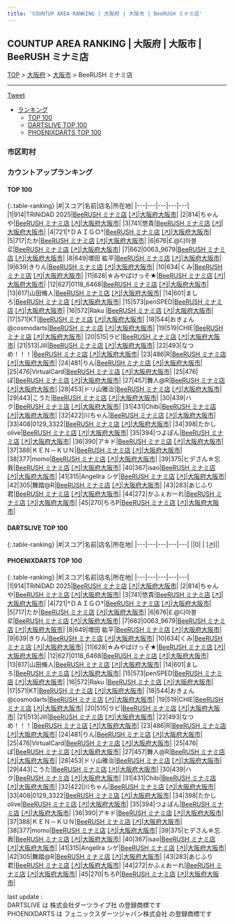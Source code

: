 ```yaml
---
title: 'COUNTUP AREA RANKING | 大阪府 | 大阪市 | BeeRUSH ミナミ店'
---
```

## COUNTUP AREA RANKING | 大阪府 | 大阪市 | BeeRUSH ミナミ店

[TOP](/darts/rank/) > [大阪府](/darts/rank/大阪府/) > [大阪市](/darts/rank/大阪府/大阪市/) > BeeRUSH ミナミ店

___

<a href="https://twitter.com/share?ref_src=twsrc%5Etfw" data-text="COUNTUP AREA RANKING | 大阪府大阪市BeeRUSH ミナミ店" class="twitter-share-button" data-hashtags="DARTSLIVE,PHOENIXDARTS,darts,ダーツ" data-show-count="false">Tweet</a>

* [ランキング](#カウントアップランキング)
    * [TOP 100](#top-100)
    * [DARTSLIVE TOP 100](#dartslive-top-100)
    * [PHOENIXDARTS TOP 100](#phoenixdarts-top-100)

### 市区町村

<ul>

</ul>

### カウントアップランキング

#### TOP 100



{:.table-ranking}
|#|スコア|名前|店名|所在地|
|---|---|---|---|---|
|1|914|<span class="rank-name-pd">TRiNiDAD 2025</span>|<a href="/darts/rank/shops/72608.html">BeeRUSH ミナミ店</a> <a href="https://vs.phoenixdarts.com/jp/shop/shopDetailInfo/s_72608?s_seq=72608">[↗]</a>|<a href="/darts/rank/大阪府/大阪市">大阪府大阪市</a>|
|2|814|<span class="rank-name-pd">ちゃんや</span>|<a href="/darts/rank/shops/72608.html">BeeRUSH ミナミ店</a> <a href="https://vs.phoenixdarts.com/jp/shop/shopDetailInfo/s_72608?s_seq=72608">[↗]</a>|<a href="/darts/rank/大阪府/大阪市">大阪府大阪市</a>|
|3|741|<span class="rank-name-pd">悠貴</span>|<a href="/darts/rank/shops/72608.html">BeeRUSH ミナミ店</a> <a href="https://vs.phoenixdarts.com/jp/shop/shopDetailInfo/s_72608?s_seq=72608">[↗]</a>|<a href="/darts/rank/大阪府/大阪市">大阪府大阪市</a>|
|4|721|<span class="rank-name-pd">†ＤＡＩＧＯ†</span>|<a href="/darts/rank/shops/72608.html">BeeRUSH ミナミ店</a> <a href="https://vs.phoenixdarts.com/jp/shop/shopDetailInfo/s_72608?s_seq=72608">[↗]</a>|<a href="/darts/rank/大阪府/大阪市">大阪府大阪市</a>|
|5|717|<span class="rank-name-pd">たか</span>|<a href="/darts/rank/shops/72608.html">BeeRUSH ミナミ店</a> <a href="https://vs.phoenixdarts.com/jp/shop/shopDetailInfo/s_72608?s_seq=72608">[↗]</a>|<a href="/darts/rank/大阪府/大阪市">大阪府大阪市</a>|
|6|676|<span class="rank-name-pd">£.@디아블로</span>|<a href="/darts/rank/shops/72608.html">BeeRUSH ミナミ店</a> <a href="https://vs.phoenixdarts.com/jp/shop/shopDetailInfo/s_72608?s_seq=72608">[↗]</a>|<a href="/darts/rank/大阪府/大阪市">大阪府大阪市</a>|
|7|662|<span class="rank-name-pd">0063_9679</span>|<a href="/darts/rank/shops/72608.html">BeeRUSH ミナミ店</a> <a href="https://vs.phoenixdarts.com/jp/shop/shopDetailInfo/s_72608?s_seq=72608">[↗]</a>|<a href="/darts/rank/大阪府/大阪市">大阪府大阪市</a>|
|8|649|<span class="rank-name-pd">増田 紘平</span>|<a href="/darts/rank/shops/72608.html">BeeRUSH ミナミ店</a> <a href="https://vs.phoenixdarts.com/jp/shop/shopDetailInfo/s_72608?s_seq=72608">[↗]</a>|<a href="/darts/rank/大阪府/大阪市">大阪府大阪市</a>|
|9|639|<span class="rank-name-pd">きりん</span>|<a href="/darts/rank/shops/72608.html">BeeRUSH ミナミ店</a> <a href="https://vs.phoenixdarts.com/jp/shop/shopDetailInfo/s_72608?s_seq=72608">[↗]</a>|<a href="/darts/rank/大阪府/大阪市">大阪府大阪市</a>|
|10|634|<span class="rank-name-pd">くみ</span>|<a href="/darts/rank/shops/72608.html">BeeRUSH ミナミ店</a> <a href="https://vs.phoenixdarts.com/jp/shop/shopDetailInfo/s_72608?s_seq=72608">[↗]</a>|<a href="/darts/rank/大阪府/大阪市">大阪府大阪市</a>|
|11|628|<span class="rank-name-pd">☆みやばけっそ★</span>|<a href="/darts/rank/shops/72608.html">BeeRUSH ミナミ店</a> <a href="https://vs.phoenixdarts.com/jp/shop/shopDetailInfo/s_72608?s_seq=72608">[↗]</a>|<a href="/darts/rank/大阪府/大阪市">大阪府大阪市</a>|
|12|627|<span class="rank-name-pd">0118_6468</span>|<a href="/darts/rank/shops/72608.html">BeeRUSH ミナミ店</a> <a href="https://vs.phoenixdarts.com/jp/shop/shopDetailInfo/s_72608?s_seq=72608">[↗]</a>|<a href="/darts/rank/大阪府/大阪市">大阪府大阪市</a>|
|13|617|<span class="rank-name-pd">山田脩人</span>|<a href="/darts/rank/shops/72608.html">BeeRUSH ミナミ店</a> <a href="https://vs.phoenixdarts.com/jp/shop/shopDetailInfo/s_72608?s_seq=72608">[↗]</a>|<a href="/darts/rank/大阪府/大阪市">大阪府大阪市</a>|
|14|601|<span class="rank-name-pd">ましろ</span>|<a href="/darts/rank/shops/72608.html">BeeRUSH ミナミ店</a> <a href="https://vs.phoenixdarts.com/jp/shop/shopDetailInfo/s_72608?s_seq=72608">[↗]</a>|<a href="/darts/rank/大阪府/大阪市">大阪府大阪市</a>|
|15|573|<span class="rank-name-pd">penSPED</span>|<a href="/darts/rank/shops/72608.html">BeeRUSH ミナミ店</a> <a href="https://vs.phoenixdarts.com/jp/shop/shopDetailInfo/s_72608?s_seq=72608">[↗]</a>|<a href="/darts/rank/大阪府/大阪市">大阪府大阪市</a>|
|16|572|<span class="rank-name-pd">Raku </span>|<a href="/darts/rank/shops/72608.html">BeeRUSH ミナミ店</a> <a href="https://vs.phoenixdarts.com/jp/shop/shopDetailInfo/s_72608?s_seq=72608">[↗]</a>|<a href="/darts/rank/大阪府/大阪市">大阪府大阪市</a>|
|17|571|<span class="rank-name-pd">KT</span>|<a href="/darts/rank/shops/72608.html">BeeRUSH ミナミ店</a> <a href="https://vs.phoenixdarts.com/jp/shop/shopDetailInfo/s_72608?s_seq=72608">[↗]</a>|<a href="/darts/rank/大阪府/大阪市">大阪府大阪市</a>|
|18|544|<span class="rank-name-pd">おきょん@cosmodarts</span>|<a href="/darts/rank/shops/72608.html">BeeRUSH ミナミ店</a> <a href="https://vs.phoenixdarts.com/jp/shop/shopDetailInfo/s_72608?s_seq=72608">[↗]</a>|<a href="/darts/rank/大阪府/大阪市">大阪府大阪市</a>|
|19|519|<span class="rank-name-pd">CHIE</span>|<a href="/darts/rank/shops/72608.html">BeeRUSH ミナミ店</a> <a href="https://vs.phoenixdarts.com/jp/shop/shopDetailInfo/s_72608?s_seq=72608">[↗]</a>|<a href="/darts/rank/大阪府/大阪市">大阪府大阪市</a>|
|20|515|<span class="rank-name-pd">ラビ</span>|<a href="/darts/rank/shops/72608.html">BeeRUSH ミナミ店</a> <a href="https://vs.phoenixdarts.com/jp/shop/shopDetailInfo/s_72608?s_seq=72608">[↗]</a>|<a href="/darts/rank/大阪府/大阪市">大阪府大阪市</a>|
|21|513|<span class="rank-name-pd">Jill</span>|<a href="/darts/rank/shops/72608.html">BeeRUSH ミナミ店</a> <a href="https://vs.phoenixdarts.com/jp/shop/shopDetailInfo/s_72608?s_seq=72608">[↗]</a>|<a href="/darts/rank/大阪府/大阪市">大阪府大阪市</a>|
|22|493|<span class="rank-name-pd">なつめ！！！</span>|<a href="/darts/rank/shops/72608.html">BeeRUSH ミナミ店</a> <a href="https://vs.phoenixdarts.com/jp/shop/shopDetailInfo/s_72608?s_seq=72608">[↗]</a>|<a href="/darts/rank/大阪府/大阪市">大阪府大阪市</a>|
|23|486|<span class="rank-name-pd">R</span>|<a href="/darts/rank/shops/72608.html">BeeRUSH ミナミ店</a> <a href="https://vs.phoenixdarts.com/jp/shop/shopDetailInfo/s_72608?s_seq=72608">[↗]</a>|<a href="/darts/rank/大阪府/大阪市">大阪府大阪市</a>|
|24|481|<span class="rank-name-pd">りん</span>|<a href="/darts/rank/shops/72608.html">BeeRUSH ミナミ店</a> <a href="https://vs.phoenixdarts.com/jp/shop/shopDetailInfo/s_72608?s_seq=72608">[↗]</a>|<a href="/darts/rank/大阪府/大阪市">大阪府大阪市</a>|
|25|476|<span class="rank-name-pd">VirtualCard</span>|<a href="/darts/rank/shops/72608.html">BeeRUSH ミナミ店</a> <a href="https://vs.phoenixdarts.com/jp/shop/shopDetailInfo/s_72608?s_seq=72608">[↗]</a>|<a href="/darts/rank/大阪府/大阪市">大阪府大阪市</a>|
|25|476|<span class="rank-name-pd">ぽ</span>|<a href="/darts/rank/shops/72608.html">BeeRUSH ミナミ店</a> <a href="https://vs.phoenixdarts.com/jp/shop/shopDetailInfo/s_72608?s_seq=72608">[↗]</a>|<a href="/darts/rank/大阪府/大阪市">大阪府大阪市</a>|
|27|457|<span class="rank-name-pd">舞人@R</span>|<a href="/darts/rank/shops/72608.html">BeeRUSH ミナミ店</a> <a href="https://vs.phoenixdarts.com/jp/shop/shopDetailInfo/s_72608?s_seq=72608">[↗]</a>|<a href="/darts/rank/大阪府/大阪市">大阪府大阪市</a>|
|28|453|<span class="rank-name-pd">ドリ山雅治</span>|<a href="/darts/rank/shops/72608.html">BeeRUSH ミナミ店</a> <a href="https://vs.phoenixdarts.com/jp/shop/shopDetailInfo/s_72608?s_seq=72608">[↗]</a>|<a href="/darts/rank/大阪府/大阪市">大阪府大阪市</a>|
|29|443|<span class="rank-name-pd">こうた</span>|<a href="/darts/rank/shops/72608.html">BeeRUSH ミナミ店</a> <a href="https://vs.phoenixdarts.com/jp/shop/shopDetailInfo/s_72608?s_seq=72608">[↗]</a>|<a href="/darts/rank/大阪府/大阪市">大阪府大阪市</a>|
|30|439|<span class="rank-name-pd">ハク</span>|<a href="/darts/rank/shops/72608.html">BeeRUSH ミナミ店</a> <a href="https://vs.phoenixdarts.com/jp/shop/shopDetailInfo/s_72608?s_seq=72608">[↗]</a>|<a href="/darts/rank/大阪府/大阪市">大阪府大阪市</a>|
|31|431|<span class="rank-name-pd">Chibi</span>|<a href="/darts/rank/shops/72608.html">BeeRUSH ミナミ店</a> <a href="https://vs.phoenixdarts.com/jp/shop/shopDetailInfo/s_72608?s_seq=72608">[↗]</a>|<a href="/darts/rank/大阪府/大阪市">大阪府大阪市</a>|
|32|422|<span class="rank-name-pd">川ちゃん</span>|<a href="/darts/rank/shops/72608.html">BeeRUSH ミナミ店</a> <a href="https://vs.phoenixdarts.com/jp/shop/shopDetailInfo/s_72608?s_seq=72608">[↗]</a>|<a href="/darts/rank/大阪府/大阪市">大阪府大阪市</a>|
|33|408|<span class="rank-name-pd">0129_3322</span>|<a href="/darts/rank/shops/72608.html">BeeRUSH ミナミ店</a> <a href="https://vs.phoenixdarts.com/jp/shop/shopDetailInfo/s_72608?s_seq=72608">[↗]</a>|<a href="/darts/rank/大阪府/大阪市">大阪府大阪市</a>|
|34|398|<span class="rank-name-pd">たかしolive</span>|<a href="/darts/rank/shops/72608.html">BeeRUSH ミナミ店</a> <a href="https://vs.phoenixdarts.com/jp/shop/shopDetailInfo/s_72608?s_seq=72608">[↗]</a>|<a href="/darts/rank/大阪府/大阪市">大阪府大阪市</a>|
|35|394|<span class="rank-name-pd">つよぽん</span>|<a href="/darts/rank/shops/72608.html">BeeRUSH ミナミ店</a> <a href="https://vs.phoenixdarts.com/jp/shop/shopDetailInfo/s_72608?s_seq=72608">[↗]</a>|<a href="/darts/rank/大阪府/大阪市">大阪府大阪市</a>|
|36|390|<span class="rank-name-pd">アキド</span>|<a href="/darts/rank/shops/72608.html">BeeRUSH ミナミ店</a> <a href="https://vs.phoenixdarts.com/jp/shop/shopDetailInfo/s_72608?s_seq=72608">[↗]</a>|<a href="/darts/rank/大阪府/大阪市">大阪府大阪市</a>|
|37|388|<span class="rank-name-pd">ＫＥＮ－ＫＵＮ</span>|<a href="/darts/rank/shops/72608.html">BeeRUSH ミナミ店</a> <a href="https://vs.phoenixdarts.com/jp/shop/shopDetailInfo/s_72608?s_seq=72608">[↗]</a>|<a href="/darts/rank/大阪府/大阪市">大阪府大阪市</a>|
|38|377|<span class="rank-name-pd">momo</span>|<a href="/darts/rank/shops/72608.html">BeeRUSH ミナミ店</a> <a href="https://vs.phoenixdarts.com/jp/shop/shopDetailInfo/s_72608?s_seq=72608">[↗]</a>|<a href="/darts/rank/大阪府/大阪市">大阪府大阪市</a>|
|39|375|<span class="rank-name-pd">ヒデさん☆忘我</span>|<a href="/darts/rank/shops/72608.html">BeeRUSH ミナミ店</a> <a href="https://vs.phoenixdarts.com/jp/shop/shopDetailInfo/s_72608?s_seq=72608">[↗]</a>|<a href="/darts/rank/大阪府/大阪市">大阪府大阪市</a>|
|40|367|<span class="rank-name-pd">isao</span>|<a href="/darts/rank/shops/72608.html">BeeRUSH ミナミ店</a> <a href="https://vs.phoenixdarts.com/jp/shop/shopDetailInfo/s_72608?s_seq=72608">[↗]</a>|<a href="/darts/rank/大阪府/大阪市">大阪府大阪市</a>|
|41|315|<span class="rank-name-pd">Angellra シゲ</span>|<a href="/darts/rank/shops/72608.html">BeeRUSH ミナミ店</a> <a href="https://vs.phoenixdarts.com/jp/shop/shopDetailInfo/s_72608?s_seq=72608">[↗]</a>|<a href="/darts/rank/大阪府/大阪市">大阪府大阪市</a>|
|42|305|<span class="rank-name-pd">舞踏@R</span>|<a href="/darts/rank/shops/72608.html">BeeRUSH ミナミ店</a> <a href="https://vs.phoenixdarts.com/jp/shop/shopDetailInfo/s_72608?s_seq=72608">[↗]</a>|<a href="/darts/rank/大阪府/大阪市">大阪府大阪市</a>|
|43|283|<span class="rank-name-pd">あじふり君</span>|<a href="/darts/rank/shops/72608.html">BeeRUSH ミナミ店</a> <a href="https://vs.phoenixdarts.com/jp/shop/shopDetailInfo/s_72608?s_seq=72608">[↗]</a>|<a href="/darts/rank/大阪府/大阪市">大阪府大阪市</a>|
|44|272|<span class="rank-name-pd">かふぇおーれ</span>|<a href="/darts/rank/shops/72608.html">BeeRUSH ミナミ店</a> <a href="https://vs.phoenixdarts.com/jp/shop/shopDetailInfo/s_72608?s_seq=72608">[↗]</a>|<a href="/darts/rank/大阪府/大阪市">大阪府大阪市</a>|
|45|270|<span class="rank-name-pd">ちろP</span>|<a href="/darts/rank/shops/72608.html">BeeRUSH ミナミ店</a> <a href="https://vs.phoenixdarts.com/jp/shop/shopDetailInfo/s_72608?s_seq=72608">[↗]</a>|<a href="/darts/rank/大阪府/大阪市">大阪府大阪市</a>|


#### DARTSLIVE TOP 100



{:.table-ranking}
|#|スコア|名前|店名|所在地|
|---|---|---|---|---|
||0|<span class="rank-name-dl"> </span>|<a href="/darts/rank/shops/.html"></a> <a href="">[↗]</a>|<a href="/darts/rank//"></a>|


#### PHOENIXDARTS TOP 100



{:.table-ranking}
|#|スコア|名前|店名|所在地|
|---|---|---|---|---|
|1|914|<span class="rank-name-pd">TRiNiDAD 2025</span>|<a href="/darts/rank/shops/72608.html">BeeRUSH ミナミ店</a> <a href="https://vs.phoenixdarts.com/jp/shop/shopDetailInfo/s_72608?s_seq=72608">[↗]</a>|<a href="/darts/rank/大阪府/大阪市">大阪府大阪市</a>|
|2|814|<span class="rank-name-pd">ちゃんや</span>|<a href="/darts/rank/shops/72608.html">BeeRUSH ミナミ店</a> <a href="https://vs.phoenixdarts.com/jp/shop/shopDetailInfo/s_72608?s_seq=72608">[↗]</a>|<a href="/darts/rank/大阪府/大阪市">大阪府大阪市</a>|
|3|741|<span class="rank-name-pd">悠貴</span>|<a href="/darts/rank/shops/72608.html">BeeRUSH ミナミ店</a> <a href="https://vs.phoenixdarts.com/jp/shop/shopDetailInfo/s_72608?s_seq=72608">[↗]</a>|<a href="/darts/rank/大阪府/大阪市">大阪府大阪市</a>|
|4|721|<span class="rank-name-pd">†ＤＡＩＧＯ†</span>|<a href="/darts/rank/shops/72608.html">BeeRUSH ミナミ店</a> <a href="https://vs.phoenixdarts.com/jp/shop/shopDetailInfo/s_72608?s_seq=72608">[↗]</a>|<a href="/darts/rank/大阪府/大阪市">大阪府大阪市</a>|
|5|717|<span class="rank-name-pd">たか</span>|<a href="/darts/rank/shops/72608.html">BeeRUSH ミナミ店</a> <a href="https://vs.phoenixdarts.com/jp/shop/shopDetailInfo/s_72608?s_seq=72608">[↗]</a>|<a href="/darts/rank/大阪府/大阪市">大阪府大阪市</a>|
|6|676|<span class="rank-name-pd">£.@디아블로</span>|<a href="/darts/rank/shops/72608.html">BeeRUSH ミナミ店</a> <a href="https://vs.phoenixdarts.com/jp/shop/shopDetailInfo/s_72608?s_seq=72608">[↗]</a>|<a href="/darts/rank/大阪府/大阪市">大阪府大阪市</a>|
|7|662|<span class="rank-name-pd">0063_9679</span>|<a href="/darts/rank/shops/72608.html">BeeRUSH ミナミ店</a> <a href="https://vs.phoenixdarts.com/jp/shop/shopDetailInfo/s_72608?s_seq=72608">[↗]</a>|<a href="/darts/rank/大阪府/大阪市">大阪府大阪市</a>|
|8|649|<span class="rank-name-pd">増田 紘平</span>|<a href="/darts/rank/shops/72608.html">BeeRUSH ミナミ店</a> <a href="https://vs.phoenixdarts.com/jp/shop/shopDetailInfo/s_72608?s_seq=72608">[↗]</a>|<a href="/darts/rank/大阪府/大阪市">大阪府大阪市</a>|
|9|639|<span class="rank-name-pd">きりん</span>|<a href="/darts/rank/shops/72608.html">BeeRUSH ミナミ店</a> <a href="https://vs.phoenixdarts.com/jp/shop/shopDetailInfo/s_72608?s_seq=72608">[↗]</a>|<a href="/darts/rank/大阪府/大阪市">大阪府大阪市</a>|
|10|634|<span class="rank-name-pd">くみ</span>|<a href="/darts/rank/shops/72608.html">BeeRUSH ミナミ店</a> <a href="https://vs.phoenixdarts.com/jp/shop/shopDetailInfo/s_72608?s_seq=72608">[↗]</a>|<a href="/darts/rank/大阪府/大阪市">大阪府大阪市</a>|
|11|628|<span class="rank-name-pd">☆みやばけっそ★</span>|<a href="/darts/rank/shops/72608.html">BeeRUSH ミナミ店</a> <a href="https://vs.phoenixdarts.com/jp/shop/shopDetailInfo/s_72608?s_seq=72608">[↗]</a>|<a href="/darts/rank/大阪府/大阪市">大阪府大阪市</a>|
|12|627|<span class="rank-name-pd">0118_6468</span>|<a href="/darts/rank/shops/72608.html">BeeRUSH ミナミ店</a> <a href="https://vs.phoenixdarts.com/jp/shop/shopDetailInfo/s_72608?s_seq=72608">[↗]</a>|<a href="/darts/rank/大阪府/大阪市">大阪府大阪市</a>|
|13|617|<span class="rank-name-pd">山田脩人</span>|<a href="/darts/rank/shops/72608.html">BeeRUSH ミナミ店</a> <a href="https://vs.phoenixdarts.com/jp/shop/shopDetailInfo/s_72608?s_seq=72608">[↗]</a>|<a href="/darts/rank/大阪府/大阪市">大阪府大阪市</a>|
|14|601|<span class="rank-name-pd">ましろ</span>|<a href="/darts/rank/shops/72608.html">BeeRUSH ミナミ店</a> <a href="https://vs.phoenixdarts.com/jp/shop/shopDetailInfo/s_72608?s_seq=72608">[↗]</a>|<a href="/darts/rank/大阪府/大阪市">大阪府大阪市</a>|
|15|573|<span class="rank-name-pd">penSPED</span>|<a href="/darts/rank/shops/72608.html">BeeRUSH ミナミ店</a> <a href="https://vs.phoenixdarts.com/jp/shop/shopDetailInfo/s_72608?s_seq=72608">[↗]</a>|<a href="/darts/rank/大阪府/大阪市">大阪府大阪市</a>|
|16|572|<span class="rank-name-pd">Raku </span>|<a href="/darts/rank/shops/72608.html">BeeRUSH ミナミ店</a> <a href="https://vs.phoenixdarts.com/jp/shop/shopDetailInfo/s_72608?s_seq=72608">[↗]</a>|<a href="/darts/rank/大阪府/大阪市">大阪府大阪市</a>|
|17|571|<span class="rank-name-pd">KT</span>|<a href="/darts/rank/shops/72608.html">BeeRUSH ミナミ店</a> <a href="https://vs.phoenixdarts.com/jp/shop/shopDetailInfo/s_72608?s_seq=72608">[↗]</a>|<a href="/darts/rank/大阪府/大阪市">大阪府大阪市</a>|
|18|544|<span class="rank-name-pd">おきょん@cosmodarts</span>|<a href="/darts/rank/shops/72608.html">BeeRUSH ミナミ店</a> <a href="https://vs.phoenixdarts.com/jp/shop/shopDetailInfo/s_72608?s_seq=72608">[↗]</a>|<a href="/darts/rank/大阪府/大阪市">大阪府大阪市</a>|
|19|519|<span class="rank-name-pd">CHIE</span>|<a href="/darts/rank/shops/72608.html">BeeRUSH ミナミ店</a> <a href="https://vs.phoenixdarts.com/jp/shop/shopDetailInfo/s_72608?s_seq=72608">[↗]</a>|<a href="/darts/rank/大阪府/大阪市">大阪府大阪市</a>|
|20|515|<span class="rank-name-pd">ラビ</span>|<a href="/darts/rank/shops/72608.html">BeeRUSH ミナミ店</a> <a href="https://vs.phoenixdarts.com/jp/shop/shopDetailInfo/s_72608?s_seq=72608">[↗]</a>|<a href="/darts/rank/大阪府/大阪市">大阪府大阪市</a>|
|21|513|<span class="rank-name-pd">Jill</span>|<a href="/darts/rank/shops/72608.html">BeeRUSH ミナミ店</a> <a href="https://vs.phoenixdarts.com/jp/shop/shopDetailInfo/s_72608?s_seq=72608">[↗]</a>|<a href="/darts/rank/大阪府/大阪市">大阪府大阪市</a>|
|22|493|<span class="rank-name-pd">なつめ！！！</span>|<a href="/darts/rank/shops/72608.html">BeeRUSH ミナミ店</a> <a href="https://vs.phoenixdarts.com/jp/shop/shopDetailInfo/s_72608?s_seq=72608">[↗]</a>|<a href="/darts/rank/大阪府/大阪市">大阪府大阪市</a>|
|23|486|<span class="rank-name-pd">R</span>|<a href="/darts/rank/shops/72608.html">BeeRUSH ミナミ店</a> <a href="https://vs.phoenixdarts.com/jp/shop/shopDetailInfo/s_72608?s_seq=72608">[↗]</a>|<a href="/darts/rank/大阪府/大阪市">大阪府大阪市</a>|
|24|481|<span class="rank-name-pd">りん</span>|<a href="/darts/rank/shops/72608.html">BeeRUSH ミナミ店</a> <a href="https://vs.phoenixdarts.com/jp/shop/shopDetailInfo/s_72608?s_seq=72608">[↗]</a>|<a href="/darts/rank/大阪府/大阪市">大阪府大阪市</a>|
|25|476|<span class="rank-name-pd">VirtualCard</span>|<a href="/darts/rank/shops/72608.html">BeeRUSH ミナミ店</a> <a href="https://vs.phoenixdarts.com/jp/shop/shopDetailInfo/s_72608?s_seq=72608">[↗]</a>|<a href="/darts/rank/大阪府/大阪市">大阪府大阪市</a>|
|25|476|<span class="rank-name-pd">ぽ</span>|<a href="/darts/rank/shops/72608.html">BeeRUSH ミナミ店</a> <a href="https://vs.phoenixdarts.com/jp/shop/shopDetailInfo/s_72608?s_seq=72608">[↗]</a>|<a href="/darts/rank/大阪府/大阪市">大阪府大阪市</a>|
|27|457|<span class="rank-name-pd">舞人@R</span>|<a href="/darts/rank/shops/72608.html">BeeRUSH ミナミ店</a> <a href="https://vs.phoenixdarts.com/jp/shop/shopDetailInfo/s_72608?s_seq=72608">[↗]</a>|<a href="/darts/rank/大阪府/大阪市">大阪府大阪市</a>|
|28|453|<span class="rank-name-pd">ドリ山雅治</span>|<a href="/darts/rank/shops/72608.html">BeeRUSH ミナミ店</a> <a href="https://vs.phoenixdarts.com/jp/shop/shopDetailInfo/s_72608?s_seq=72608">[↗]</a>|<a href="/darts/rank/大阪府/大阪市">大阪府大阪市</a>|
|29|443|<span class="rank-name-pd">こうた</span>|<a href="/darts/rank/shops/72608.html">BeeRUSH ミナミ店</a> <a href="https://vs.phoenixdarts.com/jp/shop/shopDetailInfo/s_72608?s_seq=72608">[↗]</a>|<a href="/darts/rank/大阪府/大阪市">大阪府大阪市</a>|
|30|439|<span class="rank-name-pd">ハク</span>|<a href="/darts/rank/shops/72608.html">BeeRUSH ミナミ店</a> <a href="https://vs.phoenixdarts.com/jp/shop/shopDetailInfo/s_72608?s_seq=72608">[↗]</a>|<a href="/darts/rank/大阪府/大阪市">大阪府大阪市</a>|
|31|431|<span class="rank-name-pd">Chibi</span>|<a href="/darts/rank/shops/72608.html">BeeRUSH ミナミ店</a> <a href="https://vs.phoenixdarts.com/jp/shop/shopDetailInfo/s_72608?s_seq=72608">[↗]</a>|<a href="/darts/rank/大阪府/大阪市">大阪府大阪市</a>|
|32|422|<span class="rank-name-pd">川ちゃん</span>|<a href="/darts/rank/shops/72608.html">BeeRUSH ミナミ店</a> <a href="https://vs.phoenixdarts.com/jp/shop/shopDetailInfo/s_72608?s_seq=72608">[↗]</a>|<a href="/darts/rank/大阪府/大阪市">大阪府大阪市</a>|
|33|408|<span class="rank-name-pd">0129_3322</span>|<a href="/darts/rank/shops/72608.html">BeeRUSH ミナミ店</a> <a href="https://vs.phoenixdarts.com/jp/shop/shopDetailInfo/s_72608?s_seq=72608">[↗]</a>|<a href="/darts/rank/大阪府/大阪市">大阪府大阪市</a>|
|34|398|<span class="rank-name-pd">たかしolive</span>|<a href="/darts/rank/shops/72608.html">BeeRUSH ミナミ店</a> <a href="https://vs.phoenixdarts.com/jp/shop/shopDetailInfo/s_72608?s_seq=72608">[↗]</a>|<a href="/darts/rank/大阪府/大阪市">大阪府大阪市</a>|
|35|394|<span class="rank-name-pd">つよぽん</span>|<a href="/darts/rank/shops/72608.html">BeeRUSH ミナミ店</a> <a href="https://vs.phoenixdarts.com/jp/shop/shopDetailInfo/s_72608?s_seq=72608">[↗]</a>|<a href="/darts/rank/大阪府/大阪市">大阪府大阪市</a>|
|36|390|<span class="rank-name-pd">アキド</span>|<a href="/darts/rank/shops/72608.html">BeeRUSH ミナミ店</a> <a href="https://vs.phoenixdarts.com/jp/shop/shopDetailInfo/s_72608?s_seq=72608">[↗]</a>|<a href="/darts/rank/大阪府/大阪市">大阪府大阪市</a>|
|37|388|<span class="rank-name-pd">ＫＥＮ－ＫＵＮ</span>|<a href="/darts/rank/shops/72608.html">BeeRUSH ミナミ店</a> <a href="https://vs.phoenixdarts.com/jp/shop/shopDetailInfo/s_72608?s_seq=72608">[↗]</a>|<a href="/darts/rank/大阪府/大阪市">大阪府大阪市</a>|
|38|377|<span class="rank-name-pd">momo</span>|<a href="/darts/rank/shops/72608.html">BeeRUSH ミナミ店</a> <a href="https://vs.phoenixdarts.com/jp/shop/shopDetailInfo/s_72608?s_seq=72608">[↗]</a>|<a href="/darts/rank/大阪府/大阪市">大阪府大阪市</a>|
|39|375|<span class="rank-name-pd">ヒデさん☆忘我</span>|<a href="/darts/rank/shops/72608.html">BeeRUSH ミナミ店</a> <a href="https://vs.phoenixdarts.com/jp/shop/shopDetailInfo/s_72608?s_seq=72608">[↗]</a>|<a href="/darts/rank/大阪府/大阪市">大阪府大阪市</a>|
|40|367|<span class="rank-name-pd">isao</span>|<a href="/darts/rank/shops/72608.html">BeeRUSH ミナミ店</a> <a href="https://vs.phoenixdarts.com/jp/shop/shopDetailInfo/s_72608?s_seq=72608">[↗]</a>|<a href="/darts/rank/大阪府/大阪市">大阪府大阪市</a>|
|41|315|<span class="rank-name-pd">Angellra シゲ</span>|<a href="/darts/rank/shops/72608.html">BeeRUSH ミナミ店</a> <a href="https://vs.phoenixdarts.com/jp/shop/shopDetailInfo/s_72608?s_seq=72608">[↗]</a>|<a href="/darts/rank/大阪府/大阪市">大阪府大阪市</a>|
|42|305|<span class="rank-name-pd">舞踏@R</span>|<a href="/darts/rank/shops/72608.html">BeeRUSH ミナミ店</a> <a href="https://vs.phoenixdarts.com/jp/shop/shopDetailInfo/s_72608?s_seq=72608">[↗]</a>|<a href="/darts/rank/大阪府/大阪市">大阪府大阪市</a>|
|43|283|<span class="rank-name-pd">あじふり君</span>|<a href="/darts/rank/shops/72608.html">BeeRUSH ミナミ店</a> <a href="https://vs.phoenixdarts.com/jp/shop/shopDetailInfo/s_72608?s_seq=72608">[↗]</a>|<a href="/darts/rank/大阪府/大阪市">大阪府大阪市</a>|
|44|272|<span class="rank-name-pd">かふぇおーれ</span>|<a href="/darts/rank/shops/72608.html">BeeRUSH ミナミ店</a> <a href="https://vs.phoenixdarts.com/jp/shop/shopDetailInfo/s_72608?s_seq=72608">[↗]</a>|<a href="/darts/rank/大阪府/大阪市">大阪府大阪市</a>|
|45|270|<span class="rank-name-pd">ちろP</span>|<a href="/darts/rank/shops/72608.html">BeeRUSH ミナミ店</a> <a href="https://vs.phoenixdarts.com/jp/shop/shopDetailInfo/s_72608?s_seq=72608">[↗]</a>|<a href="/darts/rank/大阪府/大阪市">大阪府大阪市</a>|


<div class="footer border-top border-gray-light mt-5 pt-3 text-right text-gray">
    last update : <span style="font-weight: italic" id="foot_last_modified"></span><br />
    DARTSLIVE は 株式会社ダーツライブ社 の登録商標です<br />
    PHOENIXDARTS は フェニックスダーツジャパン株式会社 の登録商標です<br />
</div>

<script src="https://cdnjs.cloudflare.com/ajax/libs/jquery.tablesorter/2.31.3/js/jquery.tablesorter.min.js" integrity="sha512-qzgd5cYSZcosqpzpn7zF2ZId8f/8CHmFKZ8j7mU4OUXTNRd5g+ZHBPsgKEwoqxCtdQvExE5LprwwPAgoicguNg==" crossorigin="anonymous" referrerpolicy="no-referrer"></script>
<link rel="stylesheet" href="https://cdnjs.cloudflare.com/ajax/libs/jquery.tablesorter/2.31.3/css/theme.default.min.css" integrity="sha512-wghhOJkjQX0Lh3NSWvNKeZ0ZpNn+SPVXX1Qyc9OCaogADktxrBiBdKGDoqVUOyhStvMBmJQ8ZdMHiR3wuEq8+w==" crossorigin="anonymous" referrerpolicy="no-referrer" />
<script>
$(function() {
    $(".table-ranking").tablesorter({sortList:[[0, 0]]});
    $("#foot_last_modified").text(formatDate(new Date(document.lastModified), 'yyyy-MM-dd HH:mm:ss'));
});
</script>

<script async src="https://platform.twitter.com/widgets.js" charset="utf-8"></script>